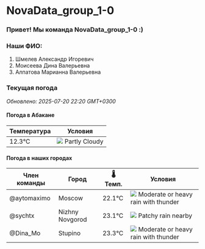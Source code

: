 # NovaData_group_1-0
### Привет! Мы команда NovaData_group_1-0 :)

### Наши ФИО:
1. Шмелев Александр Игоревич
2. Моисеева Дина Валерьевна
3. Алпатова Марианна Валерьевна

### Текущая погода
<!-- WEATHER:START -->
_Обновлено: 2025-07-20 22:20 GMT+0300_

#### Погода в Абакане

| Температура | Условия |
|-------------|----------|
| 12.3°C     | ![](https://cdn.weatherapi.com/weather/64x64/night/116.png) Partly Cloudy |

#### Погода в наших городах

| Член команды  | Город               | 🌡️ Темп.  | Условия          |
|---------------|---------------------|-----------|--------------------|
| @aytomaximo    | Moscow              |   22.1°C | ![](https://cdn.weatherapi.com/weather/64x64/night/389.png) Moderate or heavy rain with thunder |
| @sychtx        | Nizhny Novgorod     |   23.1°C | ![](https://cdn.weatherapi.com/weather/64x64/night/176.png) Patchy rain nearby |
| @Dina_Mo       | Stupino             |   23.3°C | ![](https://cdn.weatherapi.com/weather/64x64/night/389.png) Moderate or heavy rain with thunder |

<!-- WEATHER:END -->

